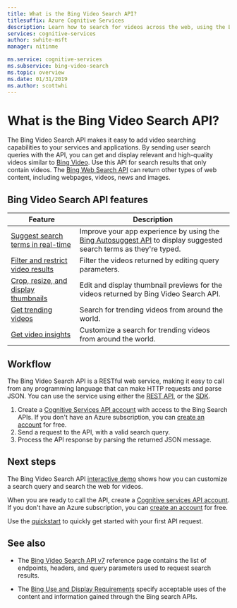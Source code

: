```yaml
---
title: What is the Bing Video Search API?
titlesuffix: Azure Cognitive Services
description: Learn how to search for videos across the web, using the Bing Video Search API.
services: cognitive-services
author: swhite-msft
manager: nitinme

ms.service: cognitive-services
ms.subservice: bing-video-search
ms.topic: overview
ms.date: 01/31/2019
ms.author: scottwhi
---
```

# What is the Bing Video Search API?

The Bing Video Search API makes it easy to add video searching capabilities to your services and applications. By sending user search queries with the API, you can get and display relevant and high-quality videos similar to [Bing Video](https://www.bing.com/video). Use this API for search results that only contain videos. The [Bing Web Search API](../bing-web-search/search-the-web.md) can return other types of web content, including webpages, videos, news and images.

## Bing Video Search API features

| Feature                                                                                                                                                                                 | Description                                                                                                                                                            |
|-----------------------------------------------------------------------------------------------------------------------------------------------------------------------------------------|------------------------------------------------------------------------------------------------------------------------------------------------------------------------|
| [Suggest search terms in real-time](concepts/sending-requests.md#suggest-search-terms-with-the-bing-autosuggest-api) | Improve your app experience by using the [Bing Autosuggest API](../bing-autosuggest/get-suggested-search-terms.md) to display suggested search terms as they're typed. |
| [Filter and restrict video results](concepts/get-videos.md#filtering-videos)                      | Filter the videos returned by editing query parameters.                                                                                                       |
| [Crop, resize, and display thumbnails](resize-and-crop-thumbnails.md)                                                | Edit and display thumbnail previews for the videos returned by Bing Video Search API.                                                                                      |
| [Get trending videos](trending-videos.md) | Search for trending videos from around the world.                                                                                                          |
| [Get video insights](video-insights.md) | Customize a search for trending videos from around the world.                                                                                                          |

## Workflow

The Bing Video Search API is a RESTful web service, making it easy to call from any programming language that can make HTTP requests and parse JSON. You can use the service using either the [REST API](csharp.md), or the [SDK](video-search-sdk-quickstart.md).

1. Create a [Cognitive Services API account](https://docs.microsoft.com/azure/cognitive-services/cognitive-services-apis-create-account) with access to the Bing Search APIs. If you don't have an Azure subscription, you can [create an account](https://azure.microsoft.com/try/cognitive-services/?api=bing-web-search-api) for free.
2. Send a request to the API, with a valid search query.
3. Process the API response by parsing the returned JSON message.


## Next steps

The Bing Video Search API [interactive demo](https://azure.microsoft.com/services/cognitive-services/bing-video-search-api/) shows how you can customize a search query and search the web for videos.

When you are ready to call the API, create a [Cognitive services API account](https://docs.microsoft.com/azure/cognitive-services/cognitive-services-apis-create-account). If you don't have an Azure subscription, you can [create an account](https://azure.microsoft.com/try/cognitive-services/?api=bing-web-search-api) for free.

Use the [quickstart](csharp.md) to quickly get started with your first API request.

## See also

* The [Bing Video Search API v7](https://docs.microsoft.com/rest/api/cognitiveservices-bingsearch/bing-video-api-v7-reference) reference page contains the list of endpoints, headers, and query parameters used to request search results.

* The [Bing Use and Display Requirements](./useanddisplayrequirements.md) specify acceptable uses of the content and information gained through the Bing search APIs.